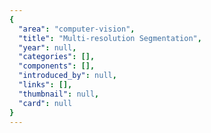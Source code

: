 ```yaml
---
{
  "area": "computer-vision",
  "title": "Multi-resolution Segmentation",
  "year": null,
  "categories": [],
  "components": [],
  "introduced_by": null,
  "links": [],
  "thumbnail": null,
  "card": null
}
---
```


